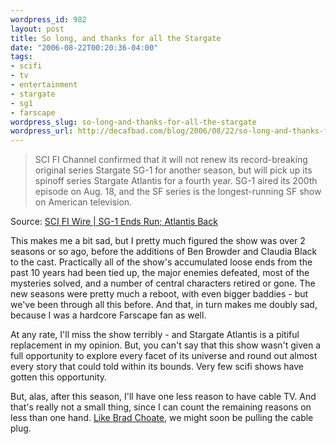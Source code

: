 ```yaml
--- 
wordpress_id: 982
layout: post
title: So long, and thanks for all the Stargate
date: "2006-08-22T00:20:36-04:00"
tags: 
- scifi
- tv
- entertainment
- stargate
- sg1
- farscape
wordpress_slug: so-long-and-thanks-for-all-the-stargate
wordpress_url: http://decafbad.com/blog/2006/08/22/so-long-and-thanks-for-all-the-stargate
---
```

<blockquote cite="http://www.scifi.com/scifiwire/index.php?category=2&id=37607">SCI FI Channel confirmed that it will not renew its record-breaking original series Stargate SG-1 for another season, but will pick up its spinoff series Stargate Atlantis for a fourth year. SG-1 aired its 200th episode on Aug. 18, and the SF series is the longest-running SF show on American television. </blockquote><div class="quotesource">Source: <a href="http://www.scifi.com/scifiwire/index.php?category=2&id=37607">SCI FI Wire | SG-1 Ends Run; Atlantis Back</a></div>

This makes me a bit sad, but I pretty much figured the show was over 2 seasons or so ago, before the additions of Ben Browder and Claudia Black to the cast.  Practically all of the show's accumulated loose ends from the past 10 years had been tied up, the major enemies defeated, most of the mysteries solved, and a number of central characters retired or gone.  The new seasons were pretty much a reboot, with even bigger baddies - but we've been through all this before.  And that, in turn makes me doubly sad, because I was a hardcore Farscape fan as well.

At any rate, I'll miss the show terribly - and Stargate Atlantis is a pitiful replacement in my opinion.  But, you can't say that this show wasn't given a full opportunity to explore every facet of its universe and round out almost every story that could told within its bounds.  Very few scifi shows have gotten this opportunity.

But, alas, after this season, I'll have one less reason to have cable TV.  And that's really not a small thing, since I can count the remaining reasons on less than one hand.  [Like Brad Choate](http://bradchoate.com/weblog/2006/07/20/pulling-the-cable-plug), we might soon be pulling the cable plug.

